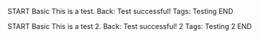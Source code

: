 START
Basic
This is a test.
Back: Test successful!
Tags: Testing
END

START
Basic
This is a test 2.
Back: Test successful! 2
Tags: Testing 2
END